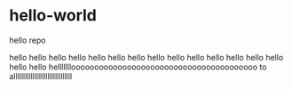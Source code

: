 # hello-world
hello repo

hello hello hello hello hello hello hello hello hello hello hello hello hello hello hello hello hellllllloooooooooooooooooooooooooooooooooooooooo to alllllllllllllllllllllllllllllll
